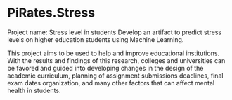 # PiRates.Stress

Project name: Stress level in students
Develop an artifact to predict stress levels on higher education students using Machine Learning.

This project aims to be used to help and improve educational institutions. With the results and findings of this research, colleges and universities can be favored and guided into developing changes in the design of the academic curriculum, planning of assignment submissions deadlines, final exam dates organization, and many other factors that can affect mental health in students.

